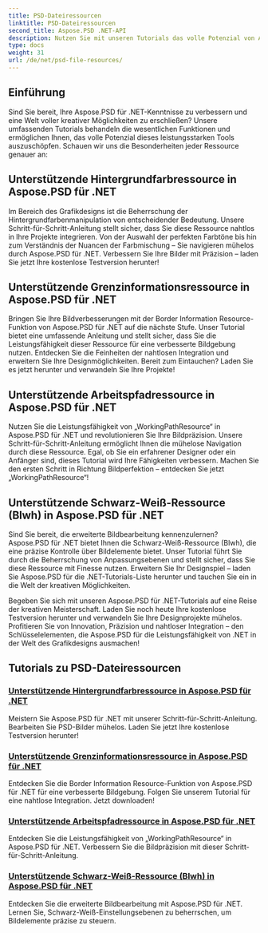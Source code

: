 ```yaml
---
title: PSD-Dateiressourcen
linktitle: PSD-Dateiressourcen
second_title: Aspose.PSD .NET-API
description: Nutzen Sie mit unseren Tutorials das volle Potenzial von Aspose.PSD für .NET. Beherrschen Sie Hintergrundfarbe, Rahmeninformationen, Arbeitspfad und Schwarzweißressourcen nahtlos.
type: docs
weight: 31
url: /de/net/psd-file-resources/
---
```


## Einführung

Sind Sie bereit, Ihre Aspose.PSD für .NET-Kenntnisse zu verbessern und eine Welt voller kreativer Möglichkeiten zu erschließen? Unsere umfassenden Tutorials behandeln die wesentlichen Funktionen und ermöglichen Ihnen, das volle Potenzial dieses leistungsstarken Tools auszuschöpfen. Schauen wir uns die Besonderheiten jeder Ressource genauer an:

## Unterstützende Hintergrundfarbressource in Aspose.PSD für .NET

Im Bereich des Grafikdesigns ist die Beherrschung der Hintergrundfarbenmanipulation von entscheidender Bedeutung. Unsere Schritt-für-Schritt-Anleitung stellt sicher, dass Sie diese Ressource nahtlos in Ihre Projekte integrieren. Von der Auswahl der perfekten Farbtöne bis hin zum Verständnis der Nuancen der Farbmischung – Sie navigieren mühelos durch Aspose.PSD für .NET. Verbessern Sie Ihre Bilder mit Präzision – laden Sie jetzt Ihre kostenlose Testversion herunter!

## Unterstützende Grenzinformationsressource in Aspose.PSD für .NET

Bringen Sie Ihre Bildverbesserungen mit der Border Information Resource-Funktion von Aspose.PSD für .NET auf die nächste Stufe. Unser Tutorial bietet eine umfassende Anleitung und stellt sicher, dass Sie die Leistungsfähigkeit dieser Ressource für eine verbesserte Bildgebung nutzen. Entdecken Sie die Feinheiten der nahtlosen Integration und erweitern Sie Ihre Designmöglichkeiten. Bereit zum Eintauchen? Laden Sie es jetzt herunter und verwandeln Sie Ihre Projekte!

## Unterstützende Arbeitspfadressource in Aspose.PSD für .NET

Nutzen Sie die Leistungsfähigkeit von „WorkingPathResource“ in Aspose.PSD für .NET und revolutionieren Sie Ihre Bildpräzision. Unsere Schritt-für-Schritt-Anleitung ermöglicht Ihnen die mühelose Navigation durch diese Ressource. Egal, ob Sie ein erfahrener Designer oder ein Anfänger sind, dieses Tutorial wird Ihre Fähigkeiten verbessern. Machen Sie den ersten Schritt in Richtung Bildperfektion – entdecken Sie jetzt „WorkingPathResource“!

## Unterstützende Schwarz-Weiß-Ressource (Blwh) in Aspose.PSD für .NET

Sind Sie bereit, die erweiterte Bildbearbeitung kennenzulernen? Aspose.PSD für .NET bietet Ihnen die Schwarz-Weiß-Ressource (Blwh), die eine präzise Kontrolle über Bildelemente bietet. Unser Tutorial führt Sie durch die Beherrschung von Anpassungsebenen und stellt sicher, dass Sie diese Ressource mit Finesse nutzen. Erweitern Sie Ihr Designspiel – laden Sie Aspose.PSD für die .NET-Tutorials-Liste herunter und tauchen Sie ein in die Welt der kreativen Möglichkeiten.

Begeben Sie sich mit unseren Aspose.PSD für .NET-Tutorials auf eine Reise der kreativen Meisterschaft. Laden Sie noch heute Ihre kostenlose Testversion herunter und verwandeln Sie Ihre Designprojekte mühelos. Profitieren Sie von Innovation, Präzision und nahtloser Integration – den Schlüsselelementen, die Aspose.PSD für die Leistungsfähigkeit von .NET in der Welt des Grafikdesigns ausmachen!

## Tutorials zu PSD-Dateiressourcen
### [Unterstützende Hintergrundfarbressource in Aspose.PSD für .NET](./supporting-background-color-resource/)
Meistern Sie Aspose.PSD für .NET mit unserer Schritt-für-Schritt-Anleitung. Bearbeiten Sie PSD-Bilder mühelos. Laden Sie jetzt Ihre kostenlose Testversion herunter!
### [Unterstützende Grenzinformationsressource in Aspose.PSD für .NET](./supporting-border-information-resource/)
Entdecken Sie die Border Information Resource-Funktion von Aspose.PSD für .NET für eine verbesserte Bildgebung. Folgen Sie unserem Tutorial für eine nahtlose Integration. Jetzt downloaden!
### [Unterstützende Arbeitspfadressource in Aspose.PSD für .NET](./supporting-working-path-resource/)
Entdecken Sie die Leistungsfähigkeit von „WorkingPathResource“ in Aspose.PSD für .NET. Verbessern Sie die Bildpräzision mit dieser Schritt-für-Schritt-Anleitung.
### [Unterstützende Schwarz-Weiß-Ressource (Blwh) in Aspose.PSD für .NET](./supporting-black-and-white-blwh-resource/)
Entdecken Sie die erweiterte Bildbearbeitung mit Aspose.PSD für .NET. Lernen Sie, Schwarz-Weiß-Einstellungsebenen zu beherrschen, um Bildelemente präzise zu steuern.